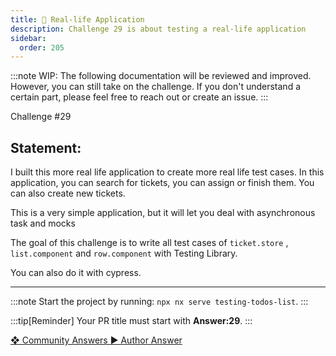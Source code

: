 ```yaml
---
title: 🔴 Real-life Application
description: Challenge 29 is about testing a real-life application
sidebar:
  order: 205
---
```


:::note
WIP: The following documentation will be reviewed and improved. However, you can still take on the challenge. If you don't understand a certain part, please feel free to reach out or create an issue.
:::

<div class="chip">Challenge #29</div>

## Statement:

I built this more real life application to create more real life test cases.
In this application, you can search for tickets, you can assign or finish them. You can also create new tickets.

This is a very simple application, but it will let you deal with asynchronous task and mocks

The goal of this challenge is to write all test cases of `ticket.store` , `list.component` and `row.component` with Testing Library.

You can also do it with cypress.

---

:::note
Start the project by running: `npx nx serve testing-todos-list`.
:::

:::tip[Reminder]
Your PR title must start with <b>Answer:29</b>.
:::

<div class="article-footer">
  <a
    href="https://github.com/tomalaforge/angular-challenges/pulls?q=label%3A28+label%3Aanswer"
    alt="Real-life Application community solutions">
    ❖ Community Answers
  </a>
  <a
    href='https://github.com/tomalaforge/angular-challenges/pulls?q=label%3A285+label%3A"answer+author"'
    alt="Real-life Application solution author">
    ▶︎ Author Answer
  </a>
  </div>
